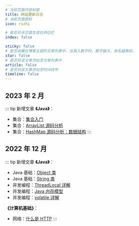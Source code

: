 ```yaml
---
# 当前页面内容标题
title: 网站更新日志
# 当前页面图标
icon: rizhi

# 是否将该页面生成在侧边栏
index: false

sticky: false
# 是否收藏在博客主题的文章列表中，当填入数字时，数字越大，排名越靠前。
star: false
# 是否将该文章添加至文章列表中
article: false
# 是否将该文章添加至时间线中
timeline: false
---
```


## 2023 年 2 月
::: tip 新增文章
**《Java》**：
- 集合：[集合入门](/studynotes/java/collection/集合入门.md)
- 集合：[ArrayList 源码分析](/studynotes/java/collection/ArrayList源码分析.md)
- 集合：[HashMap 源码分析：数据结构](/studynotes/java/collection/HashMap源码分析：数据结构.md)
:::

## 2022 年 12 月
::: tip 新增文章
**《Java》**：
- Java 基础：[Object 类](/studynotes/java/javase/Object类.md)
- Java 基础：[String 类](/studynotes/java/javase/String类.md)
- 并发编程：[ThreadLocal 详解](/studynotes/java/concurrency/ThreadLocal详解.md)
- 并发编程：[Java 内存模型](/studynotes/java/concurrency/Java内存模型.md)
- 并发编程：[volatile 详解](/studynotes/java/concurrency/volatile详解.md)

**《计算机基础》**：
- 网络：[什么是 HTTP](/studynotes/cs/network/什么是HTTP.md)
:::
